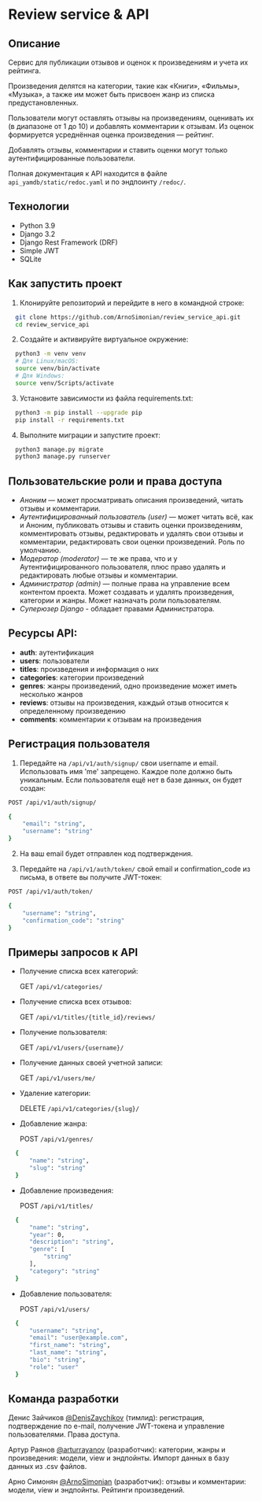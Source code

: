 # Review service & API

## Описание
Сервис для публикации отзывов и оценок к произведениям и учета их рейтинга.

Произведения делятся на категории, такие как «Книги», «Фильмы», «Музыка», а также им может быть присвоен жанр из списка предустановленных.

Пользователи могут оставлять отзывы на произведениям, оценивать их (в диапазоне от 1 до 10) и добавлять комментарии к отзывам. Из оценок формируется усреднённая оценка произведения — рейтинг.

Добавлять отзывы, комментарии и ставить оценки могут только аутентифицированные пользователи.

Полная документация к API находится в файле ```api_yamdb/static/redoc.yaml``` и по эндпоинту ```/redoc/```.


## Технологии

- Python 3.9
- Django 3.2
- Django Rest Framework (DRF)
- Simple JWT
- SQLite


## Как запустить проект

1. Клонируйте репозиторий и перейдите в него в командной строке:
```bash
  git clone https://github.com/ArnoSimonian/review_service_api.git
  cd review_service_api
```

2. Cоздайте и активируйте виртуальное окружение:

```bash
  python3 -m venv venv
  # Для Linux/macOS:
  source venv/bin/activate
  # Для Windows:
  source venv/Scripts/activate
```

3. Установите зависимости из файла requirements.txt:

```bash
  python3 -m pip install --upgrade pip
  pip install -r requirements.txt
```

4. Выполните миграции и запустите проект:

```bash
  python3 manage.py migrate
  python3 manage.py runserver
```


## Пользовательские роли и права доступа

- _Аноним_ — может просматривать описания произведений, читать отзывы и комментарии.
- _Аутентифицированный пользователь (user)_ — может читать всё, как и Аноним, публиковать отзывы и ставить оценки произведениям, комментировать отзывы, редактировать и удалять свои отзывы и комментарии, редактировать свои оценки произведений. Роль по умолчанию.
- _Модератор (moderator)_ — те же права, что и у Аутентифицированного пользователя, плюс право удалять и редактировать любые отзывы и комментарии.
- _Администратор (admin)_ — полные права на управление всем контентом проекта. Может создавать и удалять произведения, категории и жанры. Может назначать роли пользователям.
- _Суперюзер Django_ - обладает правами Администратора.


## Ресурсы API:

- **auth**: аутентификация
- **users**: пользователи
- **titles**: произведения и информация о них
- **categories**: категории произведений
- **genres**: жанры произведений, одно произведение может иметь несколько жанров
- **reviews**: отзывы на произведения, каждый отзыв относится к определенному произведению
- **comments**: комментарии к отзывам на произведения


## Регистрация пользователя

1. Передайте на ```/api/v1/auth/signup/``` свои username и email. Использовать имя 'me' запрещено. Каждое поле должно быть уникальным. Если пользователя ещё нет в базе данных, он будет создан:

```bash
POST /api/v1/auth/signup/

{
    "email": "string",
    "username": "string"
}
```

2. На ваш email будет отправлен код подтверждения.

3. Передайте на ```/api/v1/auth/token/``` свой email и confirmation_code из письма, в ответе вы получите JWT-токен:

```bash
POST /api/v1/auth/token/

{
    "username": "string",
    "confirmation_code": "string"
}
```

## Примеры запросов к API

- Получение списка всех категорий: 

  GET ```/api/v1/categories/```

- Получение списка всех отзывов: 
  
  GET ```/api/v1/titles/{title_id}/reviews/```

- Получение пользователя: 
  
  GET ```/api/v1/users/{username}/```

- Получение данных своей учетной записи: 
  
  GET ```/api/v1/users/me/```

- Удаление категории: 
  
  DELETE ```/api/v1/categories/{slug}/```

- Добавление жанра:

  POST ```/api/v1/genres/```

```bash
  {
      "name": "string",
      "slug": "string"
  }
```

- Добавление произведения:

  POST ```/api/v1/titles/```

```bash
  {
      "name": "string",
      "year": 0,
      "description": "string",
      "genre": [
          "string"
      ],
      "category": "string"
  }
```

- Добавление пользователя:

  POST ```/api/v1/users/```

```bash
  {
      "username": "string",
      "email": "user@example.com",
      "first_name": "string",
      "last_name": "string",
      "bio": "string",
      "role": "user"
  }
```


## Команда разработки

Денис Зайчиков [@DenisZaychikov](https://github.com/DenisZaychikov) (тимлид): регистрация, подтверждение по e-mail, получение JWT-токена и управление пользователями. Права доступа.

Артур Раянов [@arturrayanov](https://github.com/arturrayanov/) (разработчик): категории, жанры и произведения: модели, view и эндпойнты. Импорт данных в базу данных из .csv файлов.

Арно Симонян [@ArnoSimonian](https://www.github.com/ArnoSimonian) (разработчик): отзывы и комментарии: модели, view и эндпойнты. Рейтинги произведений.
